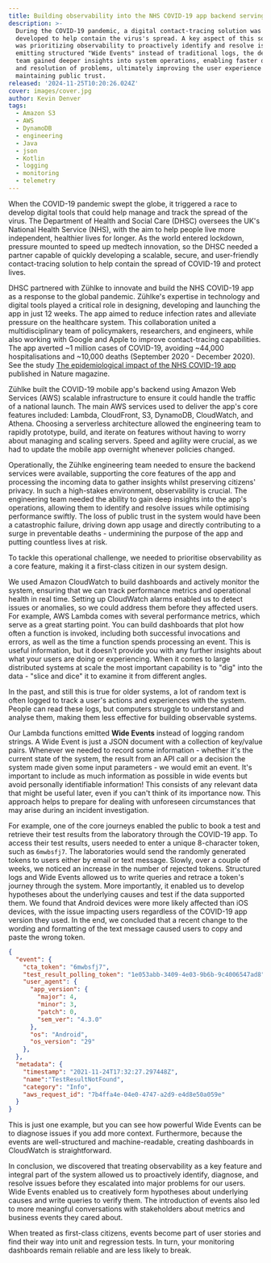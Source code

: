 ```yaml
---
title: Building observability into the NHS COVID-19 app backend serving 16 million users
description: >-
  During the COVID-19 pandemic, a digital contact-tracing solution was rapidly
  developed to help contain the virus's spread. A key aspect of this solution
  was prioritizing observability to proactively identify and resolve issues. By
  emitting structured "Wide Events" instead of traditional logs, the development
  team gained deeper insights into system operations, enabling faster diagnosis
  and resolution of problems, ultimately improving the user experience and
  maintaining public trust.
released: '2024-11-25T10:20:26.024Z'
cover: images/cover.jpg
author: Kevin Denver
tags:
  - Amazon S3
  - AWS
  - DynamoDB
  - engineering
  - Java
  - json
  - Kotlin
  - logging
  - monitoring
  - telemetry
---
```

When the COVID-19 pandemic swept the globe, it triggered a race to develop digital tools that could help manage and track the spread of the virus.
The Department of Health and Social Care (DHSC) oversees the UK's National Health Service (NHS), with the aim to help people live more independent, healthier lives for longer.
As the world entered lockdown, pressure mounted to speed up medtech innovation, so the DHSC needed a partner capable of quickly developing a scalable, secure, and user-friendly contact-tracing solution to help contain the spread of COVID-19 and protect lives.

DHSC partnered with Zühlke to innovate and build the NHS COVID-19 app as a response to the global pandemic.
Zühlke's expertise in technology and digital tools played a critical role in designing, developing and launching the app in just 12 weeks.
The app aimed to reduce infection rates and alleviate pressure on the healthcare system.
This collaboration united a multidisciplinary team of policymakers, researchers, and engineers, while also working with Google and Apple to improve contact-tracing capabilities.
The app averted ~1 million cases of COVID-19, avoiding ~44,000 hospitalisations and ~10,000 deaths (September 2020 - December 2020).
See the study [The epidemiological impact of the NHS COVID-19 app](https://www.nature.com/articles/s41586-021-03606-z) published in Nature magazine.

Zühlke built the COVID-19 mobile app's backend using Amazon Web Services (AWS) scalable infrastructure to ensure it could handle the traffic of a national launch.
The main AWS services used to deliver the app's core features included: Lambda, CloudFront, S3, DynamoDB, CloudWatch, and Athena.
Choosing a serverless architecture allowed the engineering team to rapidly prototype, build, and iterate on features without having to worry about managing and scaling servers.
Speed and agility were crucial, as we had to update the mobile app overnight whenever policies changed.

Operationally, the Zühlke engineering team needed to ensure the backend services were available, supporting the core features of the app and processing the incoming data to gather insights whilst preserving citizens' privacy.
In such a high-stakes environment, observability is crucial.
The engineering team needed the ability to gain deep insights into the app's operations, allowing them to identify and resolve issues while optimising performance swiftly.
The loss of public trust in the system would have been a catastrophic failure, driving down app usage and directly contributing to a surge in preventable deaths - undermining the purpose of the app and putting countless lives at risk.

To tackle this operational challenge, we needed to prioritise observability as a core feature, making it a first-class citizen in our system design.

We used Amazon CloudWatch to build dashboards and actively monitor the system, ensuring that we can track performance metrics and operational health in real time.
Setting up CloudWatch alarms enabled us to detect issues or anomalies, so we could address them before they affected users.
For example, AWS Lambda comes with several performance metrics, which serve as a great starting point.
You can build dashboards that plot how often a function is invoked, including both successful invocations and errors, as well as the time a function spends processing an event.
This is useful information, but it doesn't provide you with any further insights about what your users are doing or experiencing.
When it comes to large distributed systems at scale the most important capability is to "dig" into the data - "slice and dice" it to examine it from different angles.

In the past, and still this is true for older systems, a lot of random text is often logged to track a user's actions and experiences with the system.
People can read these logs, but computers struggle to understand and analyse them, making them less effective for building observable systems.

Our Lambda functions emitted **Wide Events** instead of logging random strings.
A Wide Event is just a JSON document with a collection of key/value pairs.
Whenever we needed to record some information - whether it's the current state of the system, the result from an API call or a decision the system made given some input parameters - we would emit an event.
It's important to include as much information as possible in wide events but avoid personally identifiable information!
This consists of any relevant data that might be useful later, even if you can't think of its importance now.
This approach helps to prepare for dealing with unforeseen circumstances that may arise during an incident investigation.

For example, one of the core journeys enabled the public to book a test and retrieve their test results from the laboratory through the COVID-19 app.
To access their test results, users needed to enter a unique 8-character token, such as `6mwbsfj7`.
The laboratories would send the randomly generated tokens to users either by email or text message.
Slowly, over a couple of weeks, we noticed an increase in the number of rejected tokens.
Structured logs and Wide Events allowed us to write queries and retrace a token's journey through the system.
More importantly, it enabled us to develop hypotheses about the underlying causes and test if the data supported them.
We found that Android devices were more likely affected than iOS devices, with the issue impacting users regardless of the COVID-19 app version they used.
In the end, we concluded that a recent change to the wording and formatting of the text message caused users to copy and paste the wrong token.

```json
{
  "event": {
    "cta_token": "6mwbsfj7",
    "test_result_polling_token": "1e053abb-3409-4e03-9b6b-9c4006547ad8",
    "user_agent": {
      "app_version": {
        "major": 4,
        "minor": 3,
        "patch": 0,
        "sem_ver": "4.3.0"
      },
      "os": "Android",
      "os_version": "29"
    },
  },
  "metadata": {
    "timestamp": "2021-11-24T17:32:27.297448Z", 
    "name":"TestResultNotFound",
    "category": "Info",
    "aws_request_id": "7b4ffa4e-04e0-4747-a2d9-e4d8e50a059e"
  }
}
```

This is just one example, but you can see how powerful Wide Events can be to diagnose issues if you add more context.
Furthermore, because the events are well-structured and machine-readable, creating dashboards in CloudWatch is straightforward.

In conclusion, we discovered that treating observability as a key feature and integral part of the system allowed us to proactively identify, diagnose, and resolve issues before they escalated into major problems for our users.
Wide Events enabled us to creatively form hypotheses about underlying causes and write queries to verify them.
The introduction of events also led to more meaningful conversations with stakeholders about metrics and business events they cared about.

When treated as first-class citizens, events become part of user stories and find their way into unit and regression tests.
In turn, your monitoring dashboards remain reliable and are less likely to break.
